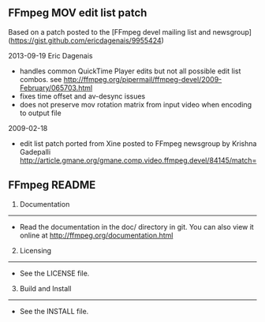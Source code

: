 FFmpeg MOV edit list patch
--------------------------

Based on a patch posted to the [FFmpeg devel mailing list and newsgroup] (https://gist.github.com/ericdagenais/9955424)

2013-09-19 Eric Dagenais
* handles common QuickTime Player edits but not all possible edit list combos.
  see http://ffmpeg.org/pipermail/ffmpeg-devel/2009-February/065703.html
* fixes time offset and av-desync issues
* does not preserve mov rotation matrix from input video when encoding to
  output file

2009-02-18
* edit list patch ported from Xine posted to FFmpeg newsgroup by Krishna
  Gadepalli
  http://article.gmane.org/gmane.comp.video.ffmpeg.devel/84145/match=


FFmpeg README
-------------

1) Documentation
----------------

* Read the documentation in the doc/ directory in git.
  You can also view it online at http://ffmpeg.org/documentation.html

2) Licensing
------------

* See the LICENSE file.

3) Build and Install
--------------------

* See the INSTALL file.
